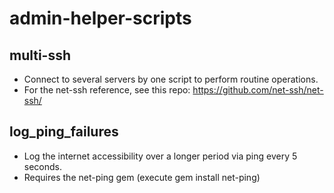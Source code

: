 # admin-helper-scripts

## multi-ssh
* Connect to several servers by one script to perform routine operations.
* For the net-ssh reference, see this repo: https://github.com/net-ssh/net-ssh/

## log_ping_failures
* Log the internet accessibility over a longer period via ping every 5 seconds.
* Requires the net-ping gem (execute gem install net-ping)
